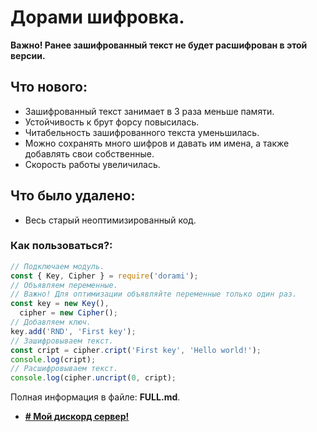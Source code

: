 # Дорами шифровка.

**Важно! Ранее зашифрованный текст не будет расшифрован в этой версии.**

## Что нового:
- Зашифрованный текст занимает в 3 раза меньше памяти.
- Устойчивость к брут форсу повысилась.
- Читабельность зашифрованного текста уменьшилась.
- Можно сохранять много шифров и давать им имена, а также добавлять свои собственные.
- Скорость работы увеличилась.

## Что было удалено:
- Весь старый неоптимизированный код.

### Как пользоваться?:
```JavaScript
// Подключаем модуль.
const { Key, Cipher } = require('dorami');
// Объявляем переменные.
// Важно! Для оптимизации объявляйте переменные только один раз.
const key = new Key(),
  cipher = new Cipher();
// Добавляем ключ.
key.add('RND', 'First key');
// Зашифровываем текст.
const cript = cipher.cript('First key', 'Hello world!');
console.log(cript);
// Расшифровываем текст.
console.log(cipher.uncript(0, cript);
```
Полная информация в файле: **FULL.md**.

- [**# Мой дискорд сервер!**](https://discord.gg/d4rKqZs)
